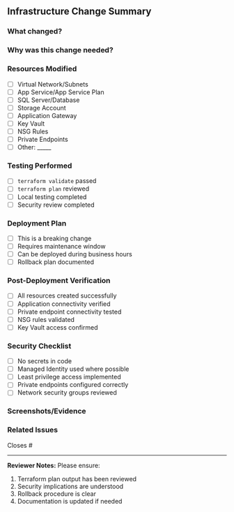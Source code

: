 ## Infrastructure Change Summary

### What changed?
<!-- Brief description of the infrastructure changes -->

### Why was this change needed?
<!-- Business justification for the change -->

### Resources Modified
- [ ] Virtual Network/Subnets
- [ ] App Service/App Service Plan
- [ ] SQL Server/Database
- [ ] Storage Account
- [ ] Application Gateway
- [ ] Key Vault
- [ ] NSG Rules
- [ ] Private Endpoints
- [ ] Other: _____

### Testing Performed
- [ ] `terraform validate` passed
- [ ] `terraform plan` reviewed
- [ ] Local testing completed
- [ ] Security review completed

### Deployment Plan
- [ ] This is a breaking change
- [ ] Requires maintenance window
- [ ] Can be deployed during business hours
- [ ] Rollback plan documented

### Post-Deployment Verification
- [ ] All resources created successfully  
- [ ] Application connectivity verified
- [ ] Private endpoint connectivity tested
- [ ] NSG rules validated
- [ ] Key Vault access confirmed

### Security Checklist
- [ ] No secrets in code
- [ ] Managed Identity used where possible
- [ ] Least privilege access implemented
- [ ] Private endpoints configured correctly
- [ ] Network security groups reviewed

### Screenshots/Evidence
<!-- Add any relevant screenshots or terraform plan output -->

### Related Issues
<!-- Link any related GitHub issues -->
Closes #

---
**Reviewer Notes:**
Please ensure:
1. Terraform plan output has been reviewed
2. Security implications are understood
3. Rollback procedure is clear
4. Documentation is updated if needed
